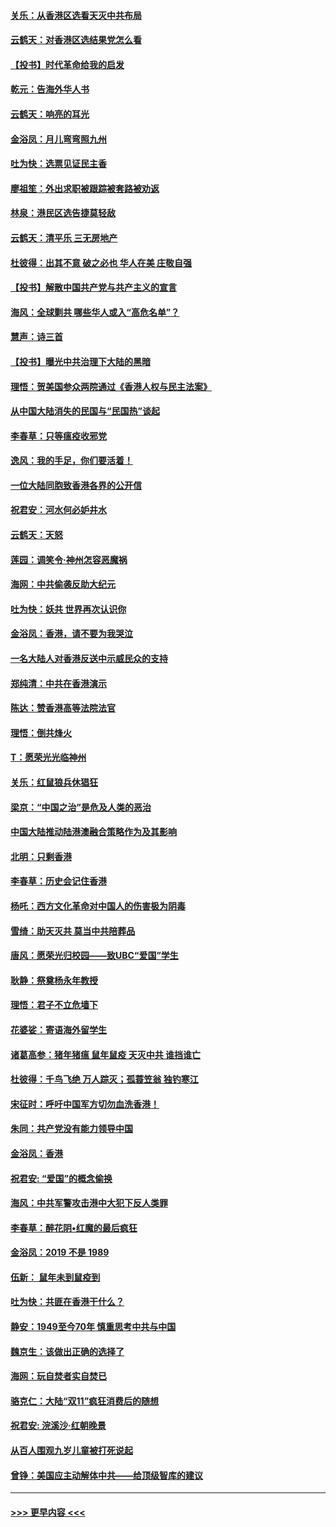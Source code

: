 #### [关乐：从香港区选看天灭中共布局](../pages/nsc993/n11686647.md?t=11281811) 
#### [云鹤天：对香港区选结果党怎么看](../pages/nsc993/n11686216.md?t=11281811) 
#### [【投书】时代革命给我的启发](../pages/nsc993/n11684287.md?t=11281811) 
#### [乾元：告海外华人书](../pages/nsc993/n11684044.md?t=11281811) 
#### [云鹤天：响亮的耳光](../pages/nsc993/n11684254.md?t=11281811) 
#### [金浴凤：月儿弯弯照九州](../pages/nsc993/n11684231.md?t=11281811) 
#### [吐为快：选票见证民主香](../pages/nsc993/n11684206.md?t=11281811) 
#### [廖祖笙：外出求职被跟踪被套路被劝返](../pages/nsc993/n11683874.md?t=11281811) 
#### [林泉：港民区选告捷莫轻敌](../pages/nsc993/n11683930.md?t=11281811) 
#### [云鹤天：清平乐 三无房地产](../pages/nsc993/n11681521.md?t=11281811) 
#### [杜彼得：出其不意 破之必也 华人在美 庄敬自强](../pages/nsc993/n11679554.md?t=11281811) 
#### [【投书】解散中国共产党与共产主义的宣言](../pages/nsc993/n11679177.md?t=11281811) 
#### [海风：全球剿共 哪些华人或入“高危名单”？](../pages/nsc993/n11678617.md?t=11281811) 
#### [慧声：诗三首](../pages/nsc993/n11678848.md?t=11281811) 
#### [【投书】曝光中共治理下大陆的黑暗](../pages/nsc993/n11678674.md?t=11281811) 
#### [理悟：贺美国参众两院通过《香港人权与民主法案》](../pages/nsc993/n11678104.md?t=11281811) 
#### [从中国大陆消失的民国与“民国热”谈起](../pages/nsc993/n11678075.md?t=11281811) 
#### [李春草：只等瘟疫收邪党](../pages/nsc993/n11677308.md?t=11281811) 
#### [逸风：我的手足，你们要活着！](../pages/nsc993/n11676352.md?t=11281811) 
#### [一位大陆同胞致香港各界的公开信](../pages/nsc993/n11675761.md?t=11281811) 
#### [祝君安：河水何必妒井水](../pages/nsc993/n11675746.md?t=11281811) 
#### [云鹤天：天怒](../pages/nsc993/n11675718.md?t=11281811) 
#### [莲园：调笑令‧神州怎容恶魔祸](../pages/nsc993/n11675648.md?t=11281811) 
#### [海网：中共偷袭反助大纪元](../pages/nsc993/n11673515.md?t=11281811) 
#### [吐为快：妖共 世界再次认识你](../pages/nsc993/n11673506.md?t=11281811) 
#### [金浴凤：香港，请不要为我哭泣](../pages/nsc993/n11673248.md?t=11281811) 
#### [一名大陆人对香港反送中示威民众的支持](../pages/nsc993/n11672615.md?t=11281811) 
#### [郑纯清：中共在香港演示](../pages/nsc993/n11670539.md?t=11281811) 
#### [陈达：赞香港高等法院法官](../pages/nsc993/n11669542.md?t=11281811) 
#### [理悟：倒共烽火](../pages/nsc993/n11668844.md?t=11281811) 
#### [T：愿荣光光临神州](../pages/nsc993/n11668421.md?t=11281811) 
#### [关乐：红鼠狼兵休猖狂](../pages/nsc993/n11668378.md?t=11281811) 
#### [梁京：“中国之治”是危及人类的恶治](../pages/nsc993/n11668328.md?t=11281811) 
#### [中国大陆推动陆港澳融合策略作为及其影响](../pages/nsc993/n11668157.md?t=11281811) 
#### [北明：只剩香港](../pages/nsc993/n11668002.md?t=11281811) 
#### [李春草：历史会记住香港](../pages/nsc993/n11667927.md?t=11281811) 
#### [杨吒：西方文化革命对中国人的伤害极为阴毒](../pages/nsc993/n11664521.md?t=11281811) 
#### [雪绮：助天灭共 莫当中共陪葬品](../pages/nsc993/n11662650.md?t=11281811) 
#### [唐风：愿荣光归校园——致UBC“爱国”学生](../pages/nsc993/n11662194.md?t=11281811) 
#### [耿静：祭奠杨永年教授](../pages/nsc993/n11662514.md?t=11281811) 
#### [理悟：君子不立危墙下](../pages/nsc993/n11662172.md?t=11281811) 
#### [花婆娑：寄语海外留学生](../pages/nsc993/n11662121.md?t=11281811) 
#### [诸葛高参：猪年猪瘟 鼠年鼠疫 天灭中共 谁挡谁亡](../pages/nsc993/n11661980.md?t=11281811) 
#### [杜彼得：千鸟飞绝 万人踪灭；孤蓑笠翁 独钓寒江](../pages/nsc993/n11661170.md?t=11281811) 
#### [宋征时：呼吁中国军方切勿血洗香港！](../pages/nsc993/n11415318.md?t=11281811) 
#### [朱同：共产党没有能力领导中国](../pages/nsc993/n11660421.md?t=11281811) 
#### [金浴凤：香港](../pages/nsc993/n11660419.md?t=11281811) 
#### [祝君安: “爱国”的概念偷换](../pages/nsc993/n11659706.md?t=11281811) 
#### [海风：中共军警攻击港中大犯下反人类罪](../pages/nsc993/n11659632.md?t=11281811) 
#### [李春草：醉花阴•红魔的最后疯狂](../pages/nsc993/n11659287.md?t=11281811) 
#### [金浴凤：2019 不是 1989](../pages/nsc993/n11657663.md?t=11281811) 
#### [伍新： 鼠年未到鼠疫到](../pages/nsc993/n11655098.md?t=11281811) 
#### [吐为快：共匪在香港干什么？](../pages/nsc993/n11654891.md?t=11281811) 
#### [静安：1949至今70年 慎重思考中共与中国](../pages/nsc993/n11651244.md?t=11281811) 
#### [魏京生：该做出正确的选择了](../pages/nsc993/n11653084.md?t=11281811) 
#### [海网：玩自焚者实自焚已](../pages/nsc993/n11652423.md?t=11281811) 
#### [骆克仁：大陆“双11”疯狂消费后的随想](../pages/nsc993/n11652305.md?t=11281811) 
#### [祝君安: 浣溪沙·红朝晚景](../pages/nsc993/n11652258.md?t=11281811) 
#### [从百人围观九岁儿童被打死说起](../pages/nsc993/n11651030.md?t=11281811) 
#### [曾铮：美国应主动解体中共——给顶级智库的建议](../pages/nsc993/n11649888.md?t=11281811) 

----
#### [ >>> 更早内容 <<< ](../indexes/nsc993-earlier.md)
